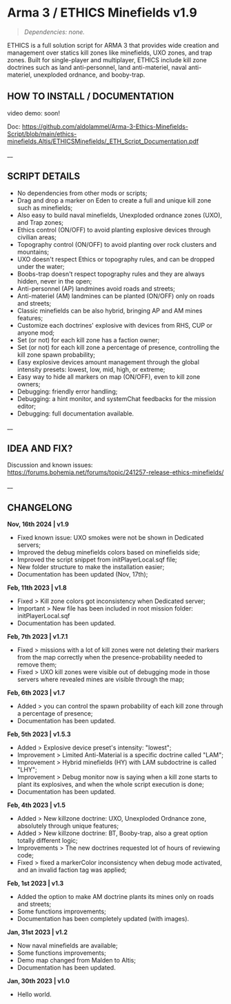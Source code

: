 # Arma 3 / ETHICS Minefields v1.9
>*Dependencies: none.*

ETHICS  is a full solution script for ARMA 3 that provides wide creation and management over statics kill zones like minefields, UXO zones, and trap zones. Built for single-player and multiplayer, ETHICS include kill zone doctrines such as land anti-personnel, land anti-materiel, naval anti-materiel, unexploded ordnance, and booby-trap.

## HOW TO INSTALL / DOCUMENTATION

video demo: soon!

Doc: https://github.com/aldolammel/Arma-3-Ethics-Minefields-Script/blob/main/ethics-minefields.Altis/ETHICSMinefields/_ETH_Script_Documentation.pdf

__

## SCRIPT DETAILS

- No dependencies from other mods or scripts;
- Drag and drop a marker on Eden to create a full and unique kill zone such as minefields;
- Also easy to build naval minefields, Unexploded ordnance zones (UXO), and Trap zones;
- Ethics control (ON/OFF) to avoid planting explosive devices through civilian areas;
- Topography control (ON/OFF) to avoid planting over rock clusters and mountains;
- UXO doesn't respect Ethics or topography rules, and can be dropped under the water;
- Boobs-trap doesn't respect topography rules and they are always hidden, never in the open;
- Anti-personnel (AP) landmines avoid roads and streets;
- Anti-materiel (AM) landmines can be planted (ON/OFF) only on roads and streets;
- Classic minefields can be also hybrid, bringing AP and AM mines features;
- Customize each doctrines' explosive with devices from RHS, CUP or anyone mod;
- Set (or not) for each kill zone has a faction owner;
- Set (or not) for each kill zone a percentage of presence, controlling the kill zone spawn probability; 
- Easy explosive devices amount management through the global intensity presets: lowest, low, mid, high, or extreme;
- Easy way to hide all markers on map (ON/OFF), even to kill zone owners;
- Debugging: friendly error handling;
- Debugging: a hint monitor, and systemChat feedbacks for the mission editor;
- Debugging: full documentation available.

__

## IDEA AND FIX?

Discussion and known issues: https://forums.bohemia.net/forums/topic/241257-release-ethics-minefields/

__

## CHANGELONG

**Nov, 16th 2024 | v1.9**
- Fixed known issue: UXO smokes were not be shown in Dedicated servers;
- Improved the debug minefields colors based on minefields side;
- Improved the script snippet from initPlayerLocal.sqf file;
- New folder structure to make the installation easier;
- Documentation has been updated (Nov, 17th);

**Feb, 11th 2023 | v1.8**

- Fixed > Kill zone colors got inconsistency when Dedicated server;
- Important > New file has been included in root mission folder: initPlayerLocal.sqf
- Documentation has been updated.

**Feb, 7th 2023 | v1.7.1**

- Fixed > missions with a lot of kill zones were not deleting their markers from the map correctly when the presence-probability needed to remove them; 
- Fixed > UXO kill zones were visible out of debugging mode in those servers where revealed mines are visible through the map;

**Feb, 6th 2023 | v1.7**

- Added > you can control the spawn probability of each kill zone through a percentage of presence; 
- Documentation has been updated.

**Feb, 5th 2023 | v1.5.3**

- Added > Explosive device preset's intensity: "lowest";
- Improvement > Limited Anti-Material is a specific doctrine called "LAM";
- Improvement > Hybrid minefields (HY) with LAM subdoctrine is called "LHY";
- Improvement > Debug monitor now is saying when a kill zone starts to plant its explosives, and when the whole script execution is done;
- Documentation has been updated.

**Feb, 4th 2023 | v1.5**

- Added > New killzone doctrine: UXO, Unexploded Ordnance zone, absolutely through unique features;
- Added > New killzone doctrine: BT,  Booby-trap, also a great option totally different logic;
- Improvements > The new doctrines requested lot of hours of reviewing code; 
- Fixed > fixed a markerColor inconsistency when debug mode activated, and an invalid faction tag was applied;

**Feb, 1st 2023 | v1.3**

- Added the option to make AM doctrine plants its mines only on roads and streets;
- Some functions improvements;
- Documentation has been completely updated (with images).

**Jan, 31st 2023 | v1.2**

- Now naval minefields are available;
- Some functions improvements;
- Demo map changed from Malden to Altis;
- Documentation has been updated.

**Jan, 30th 2023 | v1.0**

- Hello world.
